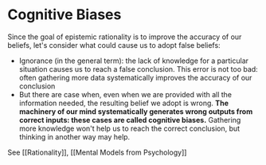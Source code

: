 # Cognitive Biases

Since the goal of epistemic rationality is to improve the accuracy of our beliefs, let's consider what could cause us to adopt false beliefs: 

- Ignorance (in the general term): the lack of knowledge for a particular situation causes us to reach a false conclusion. This error is not too bad: often gathering more data systematically improves the accuracy of our conclusion
- But there are case when, even when we are provided with all the information needed, the resulting belief we adopt is wrong. **The machinery of our mind systematically generates wrong outputs from correct inputs: these cases are called cognitive biases.** Gathering more knowledge won't help us to reach the correct conclusion, but thinking in another way may help.




See [[Rationality]], [[Mental Models from Psychology]]